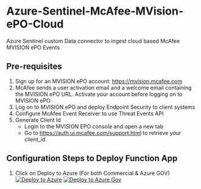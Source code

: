 # Azure-Sentinel-McAfee-MVision-ePO-Cloud
Azure Sentinel custom Data connector to ingest cloud based McAfee MVISION ePO Events

## **Pre-requisites**

1. Sign up for an MVISION ePO account: https://mvision.mcafee.com  
2. McAfee sends a user activation email and a welcome email containing the MVISION ePO URL. Activate your account before logging on to MVISION ePO  
3. Log on to MVISION ePO and deploy Endpoint Security to client systems  
4. Configure McAfee Event Receiver to use Threat Events API  
5. Generate Client Id 
   - Login to the MVISION EPO console and open a new tab  
   - Go to https://auth.ui.mcafee.com/support.html to retrieve your client_id

## Configuration Steps to Deploy Function App
1. Click on Deploy to Azure (For both Commercial & Azure GOV)  
[![Deploy to Azure](https://aka.ms/deploytoazurebutton)](https://portal.azure.com/#create/Microsoft.Template/uri/https%3A%2F%2Fraw.githubusercontent.com%2Fsreedharande%2FAzure-Sentinel-McAfee-MVision-ePO-Cloud%2Fmain%2Fazuredeploy.json)
[![Deploy to Azure Gov](https://aka.ms/deploytoazuregovbutton)](https://portal.azure.com/#create/Microsoft.Template/uri/https%3A%2F%2Fraw.githubusercontent.com%2Fsreedharande%2FAzure-Sentinel-McAfee-MVision-ePO-Cloud%2Fmain%2Fazuredeploy.json)

  
